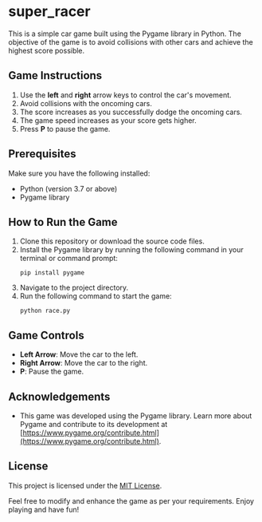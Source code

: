 # super_racer

This is a simple car game built using the Pygame library in Python. The objective of the game is to avoid collisions with other cars and achieve the highest score possible.

## Game Instructions

1. Use the **left** and **right** arrow keys to control the car's movement.
2. Avoid collisions with the oncoming cars.
3. The score increases as you successfully dodge the oncoming cars.
4. The game speed increases as your score gets higher.
5. Press **P** to pause the game.

## Prerequisites

Make sure you have the following installed:

- Python (version 3.7 or above)
- Pygame library

## How to Run the Game

1. Clone this repository or download the source code files.
2. Install the Pygame library by running the following command in your terminal or command prompt:
   ```
   pip install pygame
   ```
3. Navigate to the project directory.
4. Run the following command to start the game:
   ```
   python race.py
   ```

## Game Controls

- **Left Arrow**: Move the car to the left.
- **Right Arrow**: Move the car to the right.
- **P**: Pause the game.

## Acknowledgements

- This game was developed using the Pygame library. Learn more about Pygame and contribute to its development at [https://www.pygame.org/contribute.html](https://www.pygame.org/contribute.html).

## License

This project is licensed under the [MIT License](LICENSE).

Feel free to modify and enhance the game as per your requirements. Enjoy playing and have fun!
